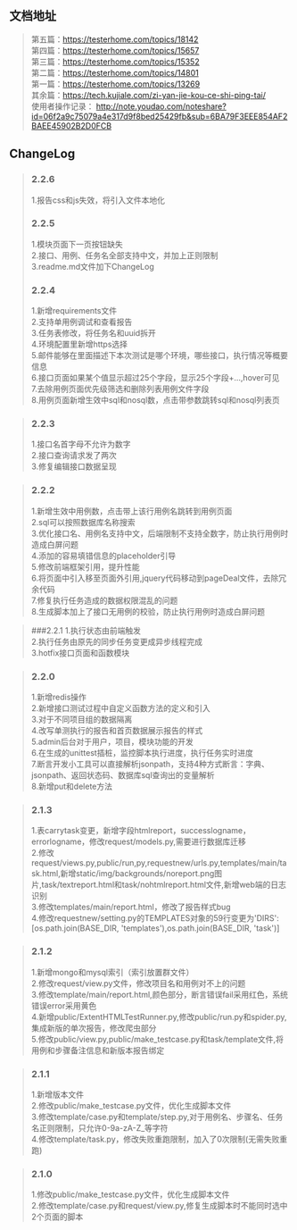 ## 文档地址
>第五篇：https://testerhome.com/topics/18142  
>第四篇：https://testerhome.com/topics/15657   
>第三篇：https://testerhome.com/topics/15352  
>第二篇：https://testerhome.com/topics/14801   
>第一篇：https://testerhome.com/topics/13269  
>其余篇：https://tech.kujiale.com/zi-yan-jie-kou-ce-shi-ping-tai/  
>使用者操作记录：
http://note.youdao.com/noteshare?id=06f2a9c75079a4e317d9f8bed25429fb&sub=6BA79F3EEE854AF2BAEE45902B2D0FCB  
## ChangeLog
>### 2.2.6  
>1.报告css和js失效，将引入文件本地化
>### 2.2.5  
>1.模块页面下一页按钮缺失  
>2.接口、用例、任务名全部支持中文，并加上正则限制        
>3.readme.md文件加下ChangeLog    
>### 2.2.4  
>1.新增requirements文件  
>2.支持单用例调试和查看报告  
>3.任务表修改，将任务名和uuid拆开  
>4.环境配置里新增https选择  
>5.邮件能够在里面描述下本次测试是哪个环境，哪些接口，执行情况等概要信息  
>6.接口页面如果某个值显示超过25个字段，显示25个字段+...,hover可见  
>7.去除用例页面优先级筛选和删除列表用例文件字段  
>8.用例页面新增生效中sql和nosql数，点击带参数跳转sql和nosql列表页  

>### 2.2.3
>1.接口名首字母不允许为数字  
>2.接口查询请求发了两次  
>3.修复编辑接口数据呈现  

>### 2.2.2
>1.新增生效中用例数，点击带上该行用例名跳转到用例页面  
>2.sql可以按照数据库名称搜索  
>3.优化接口名、用例名支持中文，后端限制不支持全数字，防止执行用例时造成白屏问题  
>4.添加的容易填错信息的placeholder引导  
>5.修改前端框架引用，提升性能  
>6.将页面中引入移至页面外引用,jquery代码移动到pageDeal文件，去除冗余代码  
>7.修复执行任务造成的数据权限混乱的问题  
>8.生成脚本加上了接口无用例的校验，防止执行用例时造成白屏问题  

>###2.2.1
>1.执行状态由前端触发  
>2.执行任务由原先的同步任务变更成异步线程完成  
>3.hotfix接口页面和函数模块  

>### 2.2.0
>1.新增redis操作  
>2.新增接口测试过程中自定义函数方法的定义和引入  
>3.对于不同项目组的数据隔离  
>4.改写单测执行的报告和首页数据展示报告的样式  
>5.admin后台对于用户，项目，模块功能的开发  
>6.在生成的unittest插桩，监控脚本执行进度，执行任务实时进度  
>7.断言开发小工具可以直接解析jsonpath，支持4种方式断言：字典、jsonpath、返回状态码、数据库sql查询出的变量解析  
>8.新增put和delete方法  

>### 2.1.3
>1.表carrytask变更，新增字段htmlreport，successlogname，errorlogname，修改request/models.py,需要进行数据库迁移  
>2.修改request/views.py,public/run,py,requestnew/urls.py,templates/main/task.html,新增static/img/backgrounds/noreport.png图片,task/textreport.html和task/nohtmlreport.html文件,新增web端的日志识别  
>3.修改templates/main/report.html，修改了报告样式bug  
>4.修改requestnew/setting.py的TEMPLATES对象的59行变更为'DIRS': [os.path.join(BASE_DIR, 'templates'),os.path.join(BASE_DIR, 'task')]  

>### 2.1.2
>1.新增mongo和mysql索引（索引放置群文件）  
>2.修改request/view.py文件，修改项目名和用例对不上的问题  
>3.修改template/main/report.html,颜色部分，断言错误fail采用红色，系统错误error采用黄色  
>4.新增public/ExtentHTMLTestRunner.py,修改public/run.py和spider.py,集成新版的单次报告，修改爬虫部分  
>5.修改public/view.py,public/make_testcase.py和task/template文件,将用例和步骤备注信息和新版本报告绑定  

>### 2.1.1
>1.新增版本文件  
>2.修改public/make_testcase.py文件，优化生成脚本文件  
>3.修改template/case.py和template/step.py,对于用例名、步骤名、任务名正则限制，只允许0-9a-zA-Z_等字符  
>4.修改template/task.py，修改失败重跑限制，加入了0次限制(无需失败重跑)  


>### 2.1.0
>1.修改public/make_testcase.py文件，优化生成脚本文件  
>2.修改template/case.py和request/view.py,修复生成脚本时不能同时选中2个页面的脚本  


